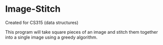 Image-Stitch
============

Created for CS315 (data structures)

This program will take square pieces of an image and stitch them together into a single image using a greedy algorithm.

